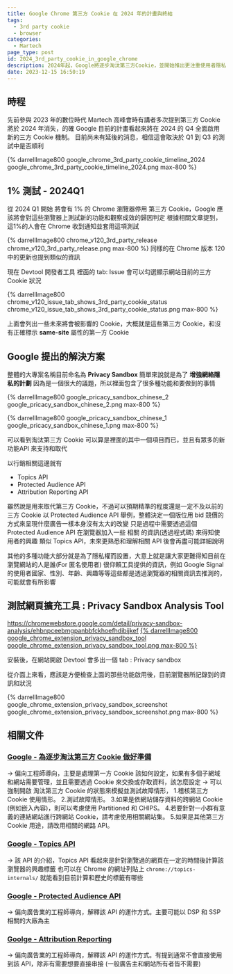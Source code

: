 ```yaml
---
title: Google Chrome 第三方 Cookie 在 2024 年的計畫與終結
tags:
  - 3rd party cookie
  - browser
categories:
  - Martech
page_type: post
id: 2024_3rd_party_cookie_in_google_chrome
description: 2024年起，Google將逐步淘汰第三方Cookie，並開始推出更注重使用者隱私的 Privacy Sandbox，和整體目前的時間軸
date: 2023-12-15 16:50:19
---
```


## 時程

先前參與 2023 年的數位時代 Martech 高峰會時有講者多次提到第三方 Cookie 將於 2024 年消失，的確 Google 目前的計畫看起來將在 2024 的 Q4 全面啟用新的三方 Cookie 機制。
目前尚未有延後的消息，相信這會取決於 Q1 到 Q3 的測試中是否順利

{% darrellImage800 google_chrome_3rd_party_cookie_timeline_2024 google_chrome_3rd_party_cookie_timeline_2024.png max-800 %}

## 1% 測試 - 2024Q1

從 2024 Q1 開始
將會有 1% 的 Chrome 瀏覽器停用 第三方 Cookie，Google 應該將會對這些瀏覽器上測試新的功能和觀察成效的歸因判定
根據相關文章提到，這1%的人會在 Chrome 收到通知並套用這項測試

{% darrellImage800 chrome_v120_3rd_party_release chrome_v120_3rd_party_release.png max-800 %}
同樣的在 Chrome 版本 120 中的更新也提到類似的資訊

現在 Devtool 開發者工具 裡面的 tab: Issue 會可以勾選顯示網站目前的三方 Cookie 狀況

{% darrellImage800 chrome_v120_issue_tab_shows_3rd_party_cookie_status chrome_v120_issue_tab_shows_3rd_party_cookie_status.png max-800 %}

上面會列出一些未來將會被影響的 Cookie，大概就是這些第三方 Cookie，和沒有正確標示 **same-site** 屬性的第一方 Cookie

## Google 提出的解決方案

整體的大專案名稱目前命名為 **Privacy Sandbox**
簡單來說就是為了 **增強網絡隱私的計劃**
因為是一個很大的議題，所以裡面包含了很多種功能和要做到的事情

{% darrellImage800 google_pricacy_sandbox_chinese_2 google_pricacy_sandbox_chinese_2.png max-800 %}

{% darrellImage800 google_pricacy_sandbox_chinese_1 google_pricacy_sandbox_chinese_1.png max-800 %}

可以看到淘汰第三方 Cookie 可以算是裡面的其中一個項目而已，並且有眾多的新功能API 來支持和取代

以行銷相關這邊就有
- Topics API
- Protected Audience API
- Attribution Reporting API

雖然說是用來取代第三方 Cookie，不過可以預期精準的程度還是一定不及以前的三方 Cookie
以 Protected Audience API 舉例，整體決定一個版位用 bid 競價的方式來呈現什麼廣告一樣本身沒有太大的改變
只是過程中需要透過這個 Protected Audience API 在瀏覽器加入一些 相關 的資訊(透過程式碼) 來得知使用者的興趣
類似 Topics API，未來更熟悉和理解相關 API 後會再盡可能詳細說明

其他的多種功能大部分就是為了隱私權而設置，大意上就是讓大家更難得知目前在瀏覽網站的人是誰(For 匿名使用者)
很仰賴工具提供的資訊，例如 Google Signal 的使用者國家、性別、年齡、興趣等等這些都是透過瀏覽器的相關資訊去推測的，
可能就會有所影響

## 測試網頁擴充工具 : Privacy Sandbox Analysis Tool 

https://chromewebstore.google.com/detail/privacy-sandbox-analysis/ehbnpceebmgpanbbfckhoefhdibijkef
[{% darrellImage800 google_chrome_extension_privacy_sandbox_tool google_chrome_extension_privacy_sandbox_tool.png max-800 %}](https://chromewebstore.google.com/detail/privacy-sandbox-analysis/ehbnpceebmgpanbbfckhoefhdibijkef)

安裝後，在網站開啟 Devtool 會多出一個 tab : Privacy sandbox

從介面上來看，應該是方便檢查上面的那些功能啟用後，目前瀏覽器所記錄到的資訊和狀況

{% darrellImage800 google_chrome_extension_privacy_sandbox_screenshot google_chrome_extension_privacy_sandbox_screenshot.png max-800 %}

## 相關文件

### [Google - 為逐步淘汰第三方 Cookie 做好準備](https://developers.google.com/privacy-sandbox/3pcd?hl=zh-tw)
-> 偏向工程師導向，主要是處理第一方 Cookie 該如何設定，如果有多個子網域和網站需要管理，並且需要透過 Cookie 來交換或存取資料，該怎麼設定
-> 可以強制開啟 淘汰第三方 Cookie 的狀態來模擬並測試故障情形，
1.稽核第三方 Cookie 使用情形。
2.測試故障情形。
3.如果是依網站儲存資料的跨網站 Cookie (例如嵌入內容)，則可以考慮使用 Partitioned 和 CHIPS。
4.若要針對一小群有意義的連結網站進行跨網站 Cookie，請考慮使用相關網站集。
5.如果是其他第三方 Cookie 用途，請改用相關的網路 API。

### [Google - Topics API](https://developers.google.com/privacy-sandbox/relevance/topics/developer-guide)
-> 該 API 的介紹，Topics API 看起來是針對瀏覽過的網頁在一定的時間後計算該瀏覽器的興趣標籤
也可以在 Chrome 的網址列貼上 `chrome://topics-internals/`
就能看到目前計算和歷史的標籤有哪些

### [Google - Protected Audience API](https://developers.google.com/privacy-sandbox/relevance/protected-audience#overview)
-> 偏向廣告業的工程師導向，解釋該 API 的運作方式。主要可能以 DSP 和 SSP 相關的大廠為主

### [Goolge - Attribution Reporting](https://developers.google.com/privacy-sandbox/relevance/attribution-reporting)
-> 偏向廣告業的工程師導向，解釋該 API 的運作方式。有提到通常不會直接使用到該 API，除非有需要想要直接串接 (一般廣告主和網站所有者皆不需要)
